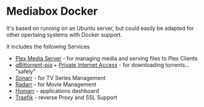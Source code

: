 # Mediabox Docker

It's based on running on an Ubuntu server, but could easily be adapted for other opertaing systems with Docker support.

It includes the following Services

- [Plex Media Server](https://www.plex.tv/) - for managing media and serving files to Plex Clients
- [qBittorrent-pia](https://github.com/j4ym0/pia-qbittorrent-docker/tree/master) + [Private Internet Access](https://www.privateinternetaccess.com/pages/buy-vpn/toz) - for downloading torrents... "safely"
- [Sonarr](https://sonarr.tv/) - for TV Series Management
- [Radarr](https://radarr.video/) - for Movie Management
- [Homarr]() - applications dashboard
- [Traefik](hhttps://traefik.io/) - reverse Proxy and SSL Support

